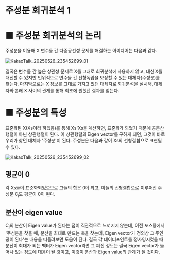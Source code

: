 # 주성분 회귀분석 1

# ■ 주성분 회귀분석의 논리

주성분을 이용해 X 변수들 간 다중공선성 문제를 해결하는 아이디어는 다음과 같다. 

![KakaoTalk_20250526_235452699_01](https://github.com/user-attachments/assets/9a926a3d-93ad-41e2-8aae-9598045216b7)

결국은 변수들 간 높은 상관성 문제로 X를 그대로 회귀분석에 사용하지 않고, 
대신 X를 대신할 수 있지만 인위적으로 변수들 간 선형독립을 보장할 수 있는 대체자(주성분)를 찾는다.
마지막으로는 X 정보를 그대로 가지고 있던 대체자로 회귀분석을 실시해,
대체자와 본래 X 사이의 관계를 통해 최초에 원했던 결과를 얻는다.

# ■ 주성분의 특성

표준화된 X(Xs이라 하겠음)를 통해 Xs'Xs을 계산하면, 표준화가 되었기 때문에 공분산 행렬이 아닌 상관행렬이 된다. 
이 상관행렬의 Eigen vector를 구하게 되면, 그것이 바로 우리가 찾던 대체자 '주성분'이 된다. 
주성분은 다음과 같이 Xs의 선형결합으로 표현될 수 있다.

![KakaoTalk_20250526_235452699_02](https://github.com/user-attachments/assets/beacb553-65c6-485e-b5fb-9d2af7606639)

## 평균이 0
각 Xs들이 표준화되었으므로 그들의 합은 0이 되고, 이들의 선형결합으로 이루어진 주성분 C<sub>j</sub>도 평균이 0이 된다. 

## 분산이 eigen value
C<sub>j</sub>의 분산이 Eigen value가 된다는 점이 직관적으로 느껴지지 않는데, 
이전 포스팅에서 '주성분을 찾을 때, 분산을 최대로 만드는 축을 찾는데, Eigen vector가 정의상 그 주인공이 된다'는 내용을 떠올려보면 도움이 된다.
결국 각 데이터포인트를 정사영시켰을 때 분산이 최대가 되는 벡터가 Eigen vector라면
그 퍼진 정도는 결국 Eigen vector가 늘어나 있는 정도에 대응이 될 것이고,
이것이 분산과 Eigen value의 관계가 될 것이다.
